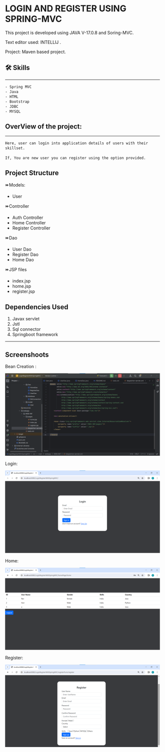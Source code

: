 
# LOGIN AND REGISTER USING SPRING-MVC

This project is developed using JAVA V-17.0.8 and Soring-MVC.

Text editor used: INTELLIJ .

Project: Maven based project.

## 🛠 Skills
------------      
    - Spring MVC
    - Java
    - HTML
    - Bootstrap
    - JDBC
    - MYSQL

## OverView of the project:
---------------------------
    Here, user can login into application details of users with their skillset.
    
    If, You are new user you can register using the option provided.

## Project Structure

⏩Models:
   - User

⏩Controller
   - Auth Controller
   - Home Controller
   - Register Controller

⏩Dao
   - User Dao
   - Register Dao
   - Home Dao 

⏩JSP files
   - index.jsp
   - home.jsp 
   - register.jsp

## Dependencies Used

1. Javax servlet
2. Jstl
3. Sql connector
4. Springboot framework
---------------------------------
## Screenshoots
Bean Creation :

<img src="src/main/java/com/rev/Screenshots/beansSetUp.png">

Login:

<img src="src/main/java/com/rev/Screenshots/login.png">

Home:

<img src="src/main/java/com/rev/Screenshots/home.png">

Register:

<img src="src/main/java/com/rev/Screenshots/register.png">



